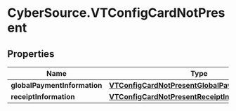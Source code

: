 # CyberSource.VTConfigCardNotPresent

## Properties
Name | Type | Description | Notes
------------ | ------------- | ------------- | -------------
**globalPaymentInformation** | [**VTConfigCardNotPresentGlobalPaymentInformation**](VTConfigCardNotPresentGlobalPaymentInformation.md) |  | [optional] 
**receiptInformation** | [**VTConfigCardNotPresentReceiptInformation**](VTConfigCardNotPresentReceiptInformation.md) |  | [optional] 


